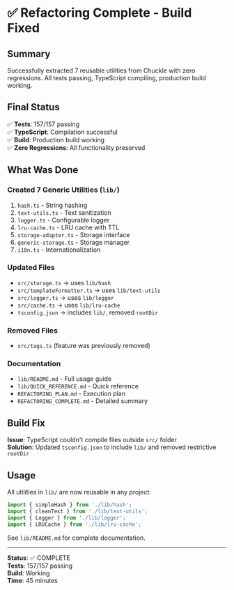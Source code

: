 # ✅ Refactoring Complete - Build Fixed

## Summary

Successfully extracted 7 reusable utilities from Chuckle with zero regressions. All tests passing, TypeScript compiling, production build working.

## Final Status

✅ **Tests**: 157/157 passing  
✅ **TypeScript**: Compilation successful  
✅ **Build**: Production build working  
✅ **Zero Regressions**: All functionality preserved  

## What Was Done

### Created 7 Generic Utilities (`lib/`)
1. `hash.ts` - String hashing
2. `text-utils.ts` - Text sanitization
3. `logger.ts` - Configurable logger
4. `lru-cache.ts` - LRU cache with TTL
5. `storage-adapter.ts` - Storage interface
6. `generic-storage.ts` - Storage manager
7. `i18n.ts` - Internationalization

### Updated Files
- `src/storage.ts` → uses `lib/hash`
- `src/templateFormatter.ts` → uses `lib/text-utils`
- `src/logger.ts` → uses `lib/logger`
- `src/cache.ts` → uses `lib/lru-cache`
- `tsconfig.json` → includes `lib/`, removed `rootDir`

### Removed Files
- `src/tags.ts` (feature was previously removed)

### Documentation
- `lib/README.md` - Full usage guide
- `lib/QUICK_REFERENCE.md` - Quick reference
- `REFACTORING_PLAN.md` - Execution plan
- `REFACTORING_COMPLETE.md` - Detailed summary

## Build Fix

**Issue**: TypeScript couldn't compile files outside `src/` folder  
**Solution**: Updated `tsconfig.json` to include `lib/` and removed restrictive `rootDir`

## Usage

All utilities in `lib/` are now reusable in any project:

```typescript
import { simpleHash } from './lib/hash';
import { cleanText } from './lib/text-utils';
import { Logger } from './lib/logger';
import { LRUCache } from './lib/lru-cache';
```

See `lib/README.md` for complete documentation.

---

**Status**: ✅ COMPLETE  
**Tests**: 157/157 passing  
**Build**: Working  
**Time**: 45 minutes
